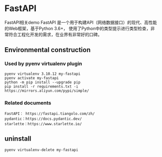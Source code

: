 # FastAPI

FastAPI相关demo
FastAPI 是一个用于构建API（网络数据接口）的现代、高性能的Web框架，基于Python 3.6+， 使用了Python中的类型提示进行类型检查，非常符合工程化开发的需求，在业界有非常好的口碑。

## Environmental construction

### Used by pyenv virtualenv plugin

    pyenv virtualenv 3.10.12 my-fastapi
    pyenv activate my-fastapi
    python -m pip install --upgrade pip
    pip install -r requirements.txt -i https://mirrors.aliyun.com/pypi/simple/

### Related documents

    FastAPI： https://fastapi.tiangolo.com/zh/
    pydantic：https://docs.pydantic.dev/
    starlette：https://www.starlette.io/

## uninstall

    pyenv virtualenv-delete my-fastapi
